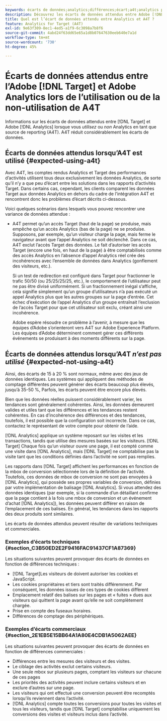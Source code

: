 ```yaml
---
keywords: écarts de données;analytics;différences;écart;a4t;analytics pour target;analytics en tant que source de reporting;incohérences;incohérence
description: Découvrez les écarts de données attendus entre Adobe [!DNL Target] et Analytics lorsque vous n’utilisez pas Analytics for [!DNL Target] (A4T), ce qui élimine complètement la variance de données.
title: Quel est l’écart de données attendu entre Analytics et A4T ?
feature: Analytics for Target (A4T)
exl-id: 9e63f309-8ec1-4ed5-a1f9-6c3098a7b8f6
source-git-commit: 4abd24f63dd65e65a1d8b07647630eeb640e7a1d
workflow-type: tm+mt
source-wordcount: '730'
ht-degree: 45%

---
```


# Écarts de données attendus entre l’Adobe [!DNL Target] et Adobe Analytics lors de l’utilisation ou de la non-utilisation de A4T

Informations sur les écarts de données attendus entre [!DNL Target] et Adobe [!DNL Analytics] lorsque vous *utilisez* ou *non* Analytics en tant que source de reporting (A4T). A4T réduit considérablement les écarts de données.

## Écarts de données attendus lorsqu’A4T est utilisé {#expected-using-a4t}

Avec A4T, les comptes rendus Analytics et Target des performances d’activités utilisent tous deux exclusivement les données Analytics, de sorte qu’il n’y a que peu d’écart entre les solutions dans les rapports d’activités Target. Dans certains cas, cependant, les clients comparent les données Target aux données Analytics en dehors du cadre de l’intégration A4T et rencontrent donc les problèmes d’écart décrits ci-dessous.

Voici quelques scénarios dans lesquels vous pouvez rencontrer une variance de données attendue :

* A4T permet qu’un accès Target (haut de la page) se produise, mais empêche qu’un accès Analytics (bas de la page) ne se produise. Supposons, par exemple, qu’un visiteur charge la page, mais ferme le navigateur avant que l’appel Analytics ne soit déclenché. Dans ce cas, A4T exclut l’accès Target des données. Le fait d’autoriser les accès Target (encore une fois, en haut de la page) à être comptabilisés comme des accès Analytics en l’absence d’appel Analytics réel crée des incohérences avec l’ensemble de données dans Analytics (gonflement des visiteurs, etc.).

  Si un test de redirection est configuré dans Target pour fractionner le trafic 50/50 (ou 25/25/25/25, etc.), le comportement de l’utilisateur peut ne pas être divisé uniformément. Si un fractionnement inégal s’affiche, cela signifie simplement qu’un groupe d’utilisateurs n’a pas exécuté un appel Analytics plus que les autres groupes sur la page d’entrée. Cet échec d’exécution de l’appel Analytics d’un groupe entraînait l’exclusion de l’accès Target pour que cet utilisateur soit exclu, créant ainsi une incohérence.

  Adobe espère résoudre ce problème à l’avenir, à mesure que les équipes d’Adobe s’orienteront vers A4T sur Adobe Experience Platform. Les équipes d’Adobe déterminent comment gérer ces différents événements se produisant à des moments différents sur la page.

## Écarts de données attendus lorsqu’A4T *n’est pas utilisé* {#expected-not-using-a4t}

Ainsi, des écarts de 15 à 20 % sont normaux, même avec des jeux de données identiques. Les systèmes qui appliquent des méthodes de comptage différentes peuvent générer des écarts beaucoup plus élevés, jusqu’à 35-50 %, Parfois, les écarts peuvent être encore plus élevés.

Bien que les données réelles puissent considérablement varier, les tendances sont généralement cohérentes. Ainsi, les données demeurent valides et utiles tant que les différences et les tendances restent cohérentes. En cas d’incohérence des différences et des tendances, toutefois, il est possible que la configuration soit incorrecte. Dans ce cas, contactez le représentant de votre compte pour obtenir de l’aide.

[!DNL Analytics] applique un système reposant sur les visites et les transactions, tandis que utilise des mesures basées sur les visiteurs. [!DNL Target] Chaque fois qu’un visiteur ouvre une page, il est compté comme une visite dans [!DNL Analytics], mais [!DNL Target] ne comptabilise pas la visite tant que les conditions définies dans l’activité ne sont pas remplies.

Les rapports dans [!DNL Target] affichent les performances en fonction de la mbox de conversion sélectionnée lors de la définition de l’activité. Toutefois, ces données de mbox de conversion ne sont pas envoyées à [!DNL Analytics], qui possède ses propres variables de conversion, définies par votre implémentation de balisage [!DNL Analytics]. Si vous attendez des données identiques (par exemple, si la commande d’un détaillant confirme que la page contient à la fois une mbox de conversion et un événement d’achat [!DNL Analytics]), les données peuvent différer en raison de l’emplacement de ces balises. En général, les tendances dans les rapports des deux produits sont similaires.

Les écarts de données attendus peuvent résulter de variations techniques et commerciales.

### Exemples d’écarts techniques {#section_C3B50ED2E2F9416FAC91437CF1A87369}

Les situations suivantes peuvent provoquer des écarts de données en fonction de différences techniques :

* [!DNL Target]Les visiteurs de doivent autoriser les cookies et JavaScript.
* Les cookies propriétaires et tiers sont traités différemment. Par conséquent, les données issues de ces types de cookies diffèrent
* Emplacement relatif des balises sur les pages et « fuites » dues aux visiteurs qui quittent la page avant qu’elle ne soit complètement chargée.
* Prise en compte des fuseaux horaires.
* Différences de comptage des périphériques.

### Exemples d’écarts commerciaux {#section_2E1EB5E15BB64A1A80E4CDB1A5062AEE}

Les situations suivantes peuvent provoquer des écarts de données en fonction de différences commerciales :

* Différences entre les mesures des visiteurs et des visites.
* Le ciblage des activités exclut certains visiteurs.
* Une seule mbox sur plusieurs pages, comptant les visiteurs sur chacune de ces pages
* Les priorités des activités peuvent inclure certains visiteurs et en exclure d’autres sur une page.
* Les visiteurs qui ont effectué une conversion peuvent être recomptés lorsqu’ils reviennent dans l’activité.
* [!DNL Analytics] compte toutes les conversions pour toutes les visites et tous les visiteurs, tandis que [!DNL Target] comptabilise uniquement les conversions des visites et visiteurs inclus dans l’activité.
